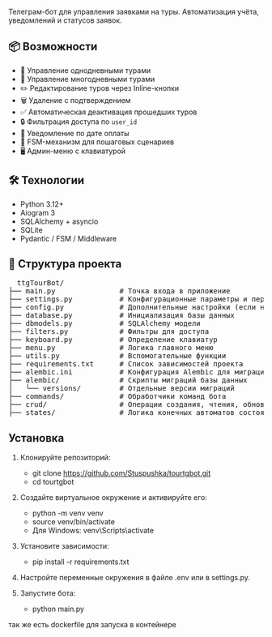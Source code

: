 Телеграм-бот для управления заявками на туры. Автоматизация учёта, уведомлений и статусов заявок.

## 📦 Возможности

- 📅 Управление однодневными турами
- 🧳 Управление многодневными турами
- ✏️ Редактирование туров через Inline-кнопки
- 🗑 Удаление с подтверждением
- ✅ Автоматическая деактивация прошедших туров
- 🔒 Фильтрация доступа по `user_id`
- 🔔 Уведомление по дате оплаты
- 🧠 FSM-механизм для пошаговых сценариев
- 🖥 Админ-меню с клавиатурой

## 🛠 Технологии

- Python 3.12+
- Aiogram 3
- SQLAlchemy + asyncio
- SQLite
- Pydantic / FSM / Middleware

## 📁 Структура проекта

<pre>
  ttgTourBot/
├── main.py               # Точка входа в приложение
├── settings.py           # Конфигурационные параметры и переменные окружения
├── config.py             # Дополнительные настройки (если необходимо)
├── database.py           # Инициализация базы данных
├── dbmodels.py           # SQLAlchemy модели
├── filters.py            # Фильтры для доступа
├── keyboard.py           # Определение клавиатур
├── menu.py               # Логика главного меню
├── utils.py              # Вспомогательные функции
├── requirements.txt      # Список зависимостей проекта
├── alembic.ini           # Конфигурация Alembic для миграций
├── alembic/              # Скрипты миграций базы данных
│   └── versions/         # Отдельные версии миграций
├── commands/             # Обработчики команд бота
├── crud/                 # Операции создания, чтения, обновления и удаления данных
├── states/               # Логика конечных автоматов состояний (FSM), с моделями и обработчиками
</pre>

## Установка

1. Клонируйте репозиторий:
   - git clone https://github.com/Stuspushka/tourtgbot.git
   - cd tourtgbot
   
3. Создайте виртуальное окружение и активируйте его:
    - python -m venv venv
    - source venv/bin/activate
    - Для Windows: venv\Scripts\activate

4. Установите зависимости:
    - pip install -r requirements.txt

5. Настройте переменные окружения в файле .env или в settings.py.
   
6. Запустите бота:
   - python main.py
  
  так же есть dockerfile для запуска в контейнере
